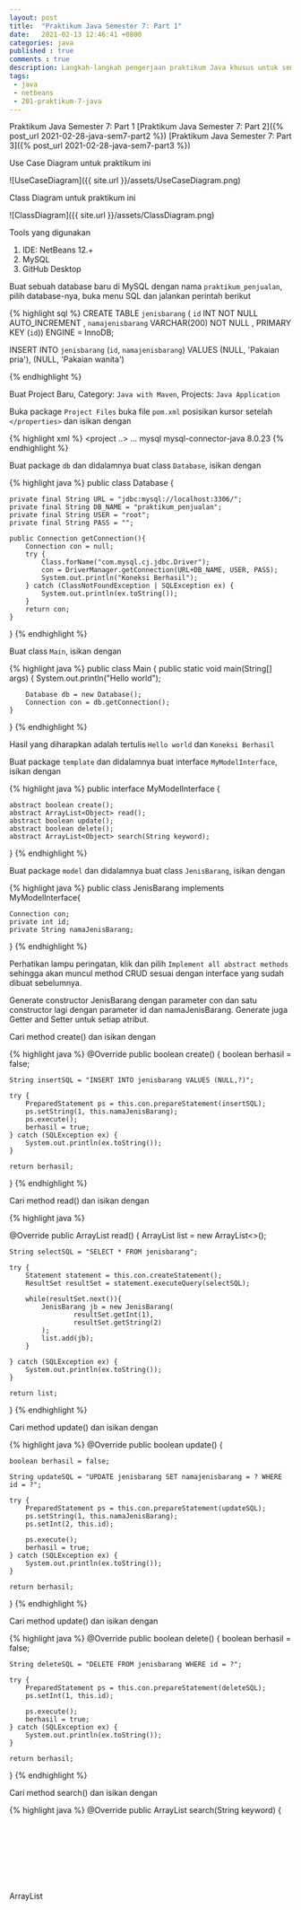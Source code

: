 ```yaml
---
layout: post
title:  "Praktikum Java Semester 7: Part 1"
date:   2021-02-13 12:46:41 +0800
categories: java
published : true
comments : true
description: Langkah-langkah pengerjaan praktikum Java khusus untuk semester 7 Fakultas Teknologi Informasi, Universitas Islam Kalimantan Muhammad Arsyad Al Banjari Banjarmasin
tags: 
 - java
 - netbeans
 - 201-praktikum-7-java
---
```


Praktikum Java Semester 7: Part 1
[Praktikum Java Semester 7: Part 2]({% post_url 2021-02-28-java-sem7-part2 %})
[Praktikum Java Semester 7: Part 3]({% post_url 2021-02-28-java-sem7-part3 %})



Use Case Diagram untuk praktikum ini

![UseCaseDiagram]({{ site.url }}/assets/UseCaseDiagram.png)

Class Diagram untuk praktikum ini

![ClassDiagram]({{ site.url }}/assets/ClassDiagram.png)

Tools yang digunakan
1. IDE: NetBeans 12.+
2. MySQL
3. GitHub Desktop

Buat sebuah database baru di MySQL dengan nama `praktikum_penjualan`, pilih database-nya, buka menu SQL dan jalankan perintah berikut

{% highlight  sql %}
CREATE TABLE `jenisbarang` (
`id` INT NOT NULL AUTO_INCREMENT ,
`namajenisbarang` VARCHAR(200) NOT NULL ,
PRIMARY KEY (`id`)) ENGINE = InnoDB;

INSERT INTO `jenisbarang` (`id`, `namajenisbarang`) VALUES 
(NULL, 'Pakaian pria'), 
(NULL, 'Pakaian wanita') 

{% endhighlight %}

Buat Project Baru, Category: `Java with Maven`, Projects: `Java Application`

Buka package `Project Files` buka file `pom.xml` posisikan kursor setelah `</properties>` dan isikan dengan

{% highlight  xml %}
<project ..>
    ...
    </properties>
    <dependencies>
        <!-- https://mvnrepository.com/artifact/mysql/mysql-connector-java -->
        <dependency>
            <groupId>mysql</groupId>
            <artifactId>mysql-connector-java</artifactId>
            <version>8.0.23</version>
        </dependency>
    </dependencies>
</project>
{% endhighlight %}

Buat package `db` dan didalamnya buat class `Database`, isikan dengan

{% highlight  java %}
public class Database {
    
    private final String URL = "jdbc:mysql://localhost:3306/";
    private final String DB_NAME = "praktikum_penjualan";
    private final String USER = "root";
    private final String PASS = "";
    
    public Connection getConnection(){
        Connection con = null;
        try {
            Class.forName("com.mysql.cj.jdbc.Driver");
            con = DriverManager.getConnection(URL+DB_NAME, USER, PASS);
            System.out.println("Koneksi Berhasil");
        } catch (ClassNotFoundException | SQLException ex) {
            System.out.println(ex.toString());
        }
        return con;
    }
    
}
{% endhighlight %}

Buat class `Main`, isikan dengan

{% highlight  java %}
public class Main {
    public static void main(String[] args) {
        System.out.println("Hello world");
        
        Database db = new Database();
        Connection con = db.getConnection();
    }
}
{% endhighlight %}

Hasil yang diharapkan adalah tertulis `Hello world` dan `Koneksi Berhasil`

Buat package `template` dan didalamnya buat interface `MyModelInterface`, isikan dengan

{% highlight  java %}
public interface MyModelInterface {
    
    abstract boolean create();
    abstract ArrayList<Object> read();
    abstract boolean update();
    abstract boolean delete();
    abstract ArrayList<Object> search(String keyword);
    
}
{% endhighlight %}

Buat package `model` dan didalamnya buat class `JenisBarang`, isikan dengan

{% highlight  java %}
public class JenisBarang implements MyModelInterface{

    Connection con;
    private int id;
    private String namaJenisBarang;

}
{% endhighlight %}

Perhatikan lampu peringatan, klik dan pilih `Implement all abstract methods` sehingga akan muncul method CRUD sesuai dengan interface yang sudah dibuat sebelumnya.

Generate constructor JenisBarang dengan parameter con dan satu constructor lagi dengan parameter id dan namaJenisBarang. Generate juga Getter and Setter untuk setiap atribut.

Cari method create() dan isikan dengan

{% highlight  java %}
@Override
public boolean create() {
    boolean berhasil = false;
    
    String insertSQL = "INSERT INTO jenisbarang VALUES (NULL,?)";
    
    try {
        PreparedStatement ps = this.con.prepareStatement(insertSQL);
        ps.setString(1, this.namaJenisBarang);
        ps.execute();
        berhasil = true;
    } catch (SQLException ex) {
        System.out.println(ex.toString());
    }
    
    return berhasil;
}
{% endhighlight %}

Cari method read() dan isikan dengan

{% highlight  java %}

@Override
public ArrayList<Object> read() {
    ArrayList<Object> list =  new ArrayList<>();
    
    String selectSQL = "SELECT * FROM jenisbarang";
    
    try {
        Statement statement = this.con.createStatement();
        ResultSet resultSet = statement.executeQuery(selectSQL);
        
        while(resultSet.next()){
            JenisBarang jb = new JenisBarang(
                    resultSet.getInt(1),
                    resultSet.getString(2)
            );
            list.add(jb);
        }
        
    } catch (SQLException ex) {
        System.out.println(ex.toString());
    }
    
    return list;
}
{% endhighlight %}

Cari method update() dan isikan dengan

{% highlight  java %}
@Override
public boolean update() {
    
    boolean berhasil = false;
    
    String updateSQL = "UPDATE jenisbarang SET namajenisbarang = ? WHERE id = ?";
    
    try {
        PreparedStatement ps = this.con.prepareStatement(updateSQL);
        ps.setString(1, this.namaJenisBarang);
        ps.setInt(2, this.id);

        ps.execute();
        berhasil = true;
    } catch (SQLException ex) {
        System.out.println(ex.toString());
    }
    
    return berhasil;
}
{% endhighlight %}

Cari method update() dan isikan dengan

{% highlight  java %}
@Override
public boolean delete() {
    boolean berhasil = false;
    
    String deleteSQL = "DELETE FROM jenisbarang WHERE id = ?";
    
    try {
        PreparedStatement ps = this.con.prepareStatement(deleteSQL);
        ps.setInt(1, this.id);

        ps.execute();
        berhasil = true;
    } catch (SQLException ex) {
        System.out.println(ex.toString());
    }
    
    return berhasil;
}
{% endhighlight %}

Cari method search() dan isikan dengan

{% highlight  java %}
@Override
public ArrayList<Object> search(String keyword) {
    ArrayList<Object> list =  new ArrayList<>();
    
    String searchSQL = "SELECT * FROM jenisbarang WHERE namajenisbarang like ?";
    
    keyword = "%"+keyword+"%";
    
    try {
        PreparedStatement ps = this.con.prepareStatement(searchSQL);
        ps.setString(1, keyword);
        ResultSet resultSet = ps.executeQuery();
        
        while(resultSet.next()){
            JenisBarang jb = new JenisBarang(
                    resultSet.getInt(1),
                    resultSet.getString(2)
            );
            list.add(jb);
        }
        
    } catch (SQLException ex) {
        System.out.println(ex.toString());
    }
    
    return list;
}
{% endhighlight %}

And... that's about it for today. Aplikasi sudah mampu melakukan CRUD sederhana namun masih tanpa view visual.

Praktikum Java Semester 7: Part 1
[Praktikum Java Semester 7: Part 2]({% post_url 2021-02-28-java-sem7-part2 %})
[Praktikum Java Semester 7: Part 3]({% post_url 2021-02-28-java-sem7-part3 %})


<iframe width="560" height="315" src="https://www.youtube.com/embed/FNS_zA36qtY" frameborder="0" allow="accelerometer; autoplay; clipboard-write; encrypted-media; gyroscope; picture-in-picture" allowfullscreen></iframe>